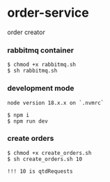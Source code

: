 # order-service

order creator

### rabbitmq container
```
$ chmod +x rabbitmq.sh
$ sh rabbitmq.sh
```

### development mode
```
node version 18.x.x on `.nvmrc`

$ npm i
$ npm run dev
```

### create orders
```
$ chmod +x create_orders.sh
$ sh create_orders.sh 10 

!!! 10 is qtdRequests 
```
